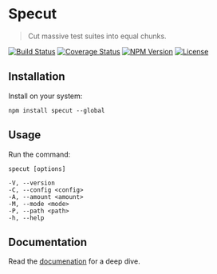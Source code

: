 Specut
======

> Cut massive test suites into equal chunks.

[![Build Status](https://img.shields.io/github/actions/workflow/status/henryruhs/specut/ci.yml.svg?branch=master)](https://github.com/henryruhs/specut/actions?query=workflow:ci)
[![Coverage Status](https://coveralls.io/repos/github/henryruhs/specut/badge.svg)](https://coveralls.io/github/henryruhs/specut)
[![NPM Version](https://img.shields.io/npm/v/specut.svg)](https://npmjs.com/package/specut)
[![License](https://img.shields.io/npm/l/specut.svg)](https://npmjs.com/package/specut)


Installation
------------

Install on your system:

```
npm install specut --global
```


Usage
-----

Run the command:

```
specut [options]

-V, --version
-C, --config <config>
-A, --amount <amount>
-M, --mode <mode>
-P, --path <path>
-h, --help
```


Documentation
-------------

Read the [documenation](https://henryruhs.gitbook.io/specut) for a deep dive.
